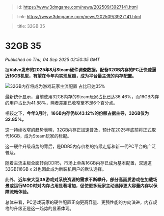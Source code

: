 > id: https://www.3dmgame.com/news/202509/3927141.html

> link: https://www.3dmgame.com/news/202509/3927141.html

> title: 32GB 35

# 32GB 35
_Published on Thu, 04 Sep 2025 02:50:35 GMT_

据**Valve发布的2025年8月Steam硬件调查数据，配备32GB内存的PC正快速逼近16GB机型，有望在今年内实现反超，成为平台最主流的内存配置。**

![32GB内存将成为游戏玩家主流配置 占比已达35%](https://img.3dmgame.com/uploads/images/news/20250904/1756954124_754570.jpg)

最新统计显示，当前使用32GB内存的Steam玩家占比已达36.46%，而16GB内存的用户占比为41.88%，两者差距已收窄至不足6个百分点。

相较之下，**今年3月时，16GB内存仍以43.12%的份额占据主导，32GB仅为32.85%。**

这一持续收窄的趋势表明，32GB内存正加速普及，预计在2025年底前将正式取代16GB，成为Steam玩家的标配。

这一硬件升级趋势的背后，是DDR5内存价格的持续走低和新一代PC平台的广泛普及。

随着主流主板全面转向DDR5，市场上单条16GB内存已成为基本配置，双通道32GB(16GB x 2)也因此成为新装机用户的默认选择。

此外，**近年来大型3A游戏对系统资源的需求不断攀升，部分高画质游戏在加载场景或运行MOD时对内存占用显著增加，促使更多玩家主动选择更大容量内存以保障流畅体验。**

总体来看，PC游戏玩家的硬件配置正向更高容量、更强性能的方向演进，内存规格的升级正是这一趋势的显著体现。
